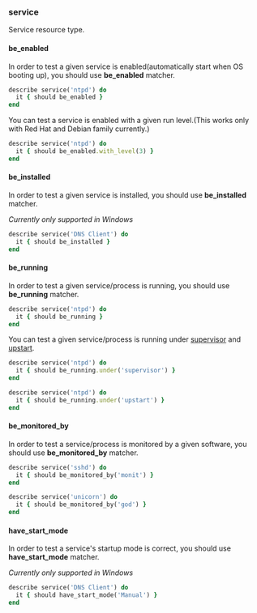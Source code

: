 ### <a name="service">service</a>

Service resource type.

#### be_enabled

In order to test a given service is enabled(automatically start when OS booting up), you should use **be_enabled** matcher.

```ruby
describe service('ntpd') do
  it { should be_enabled }
end
```

You can test a service is enabled with a given run level.(This works only with Red Hat and Debian family currently.)

```ruby
describe service('ntpd') do
  it { should be_enabled.with_level(3) }
end
```

#### be_installed

In order to test a given service is installed, you should use **be_installed** matcher.

*Currently only supported in Windows*

```ruby
describe service('DNS Client') do
  it { should be_installed }
end
```

#### be_running

In order to test a given service/process is running, you should use **be_running** matcher.

```ruby
describe service('ntpd') do
  it { should be_running }
end
```

You can test a given service/process is running under [supervisor](http://supervisord.org/) and [upstart](https://launchpad.net/upstart).

```ruby
describe service('ntpd') do
  it { should be_running.under('supervisor') }
end

describe service('ntpd') do
  it { should be_running.under('upstart') }
end
```

#### be\_monitored\_by

In order to test a service/process is monitored by a given software, you should use **be\_monitored\_by** matcher.

```ruby
describe service('sshd') do
  it { should be_monitored_by('monit') }
end

describe service('unicorn') do
  it { should be_monitored_by('god') }
end

```


#### have\_start\_mode

In order to test a service's startup mode is correct, you should use **have\_start\_mode** matcher.

*Currently only supported in Windows*

```ruby
describe service('DNS Client') do
  it { should have_start_mode('Manual') }
end
```
